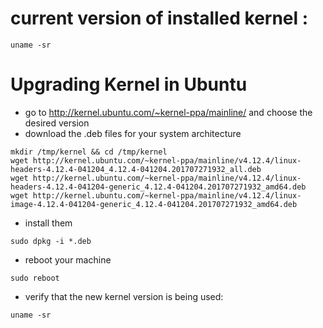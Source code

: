 
# current version of installed kernel :
```
uname -sr
```

# Upgrading Kernel in Ubuntu

- go to http://kernel.ubuntu.com/~kernel-ppa/mainline/ and choose the desired version
- download the .deb files for your system architecture

```
mkdir /tmp/kernel && cd /tmp/kernel
wget http://kernel.ubuntu.com/~kernel-ppa/mainline/v4.12.4/linux-headers-4.12.4-041204_4.12.4-041204.201707271932_all.deb
wget http://kernel.ubuntu.com/~kernel-ppa/mainline/v4.12.4/linux-headers-4.12.4-041204-generic_4.12.4-041204.201707271932_amd64.deb
wget http://kernel.ubuntu.com/~kernel-ppa/mainline/v4.12.4/linux-image-4.12.4-041204-generic_4.12.4-041204.201707271932_amd64.deb
```

- install them

```
sudo dpkg -i *.deb
```

- reboot your machine

```
sudo reboot
```

- verify that the new kernel version is being used:

```
uname -sr
```
